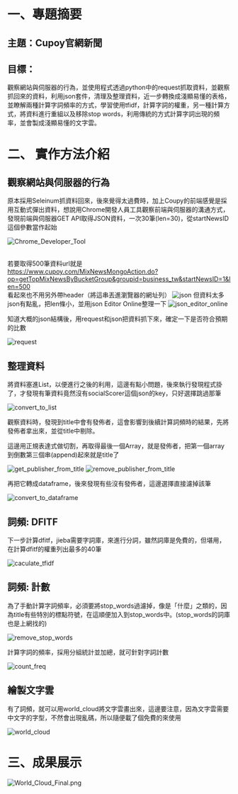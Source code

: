 # 一、專題摘要
## 主題：Cupoy官網新聞
## 目標：
<p>觀察網站與伺服器的行為，並使用程式透過python中的request抓取資料，並觀察抓回來的資料，利用json套件，清理及整理資料，近一步轉換成淺顯易懂的表格，並瞭解兩種計算字詞頻率的方式，學習使用tfidf，計算字詞的權重，另一種計算方式，將資料進行重組以及移除stop words，利用傳統的方式計算字詞出現的頻率，並會製成淺顯易懂的文字雲。</p>

# 二、 實作方法介紹
## 觀察網站與伺服器的行為
<p>原本採用Seleinum抓資料回來，後來覺得太過費時，加上Coupy的前端感覺是採用互動式彈出資料，想說用Chrome開發人員工具觀察前端與伺服器的溝通方式，發現前端與伺服器GET API取得JSON資料，一次30筆(len=30)，從startNewsID這個參數當作起始</p>

![Chrome_Developer_Tool](/pictures/Chrome_Developer_Tool.png)

<br>若要取得500筆資料url就是
<br>https://www.cupoy.com/MixNewsMongoAction.do?op=getTopMixNewsByBucketGroup&groupid=business_tw&startNewsID=1&len=500
<br>看起來也不用另外帶header（將這串丟進瀏覽器的網址列）
![json](/pictures/json.png)
但資料太多json有點亂，把len條小，並用json Editor Online整理一下
![json_editor_online](/pictures/json_editor_online.png)

<p>知道大概的json結構後，用request和json把資料抓下來，確定一下是否符合預期的比數</p>

![request](/pictures/request.png)

## 整理資料
<p>將資料塞進List，以便進行之後的利用，這邊有點小問題，後來執行發現程式掛了，才發現有筆資料竟然沒有socialScorer這個json的key，只好選擇跳過那筆</p>

![convert_to_list](/pictures/convert_to_list.png)

<p>觀察資料時，發現到title中會有發佈者，這會影響到後續計算詞頻時的結果，先將發佈者拿出來，並從title中剔除。</p>
<p>這邊用正規表達式做切割，再取得最後一個Array，就是發佈者，把第一個array到倒數第三個串(append)起來就是title了</p>

![get_publisher_from_title](/pictures/get_publisher_from_title.png)
![remove_publisher_from_title](/pictures/remove_publisher_from_title.png)

<p>再把它轉成dataframe，後來發現有些沒有發佈者，這邊選擇直接濾掉該筆</p>

![convert_to_dataframe](/pictures/convert_to_dataframe.png)

## 詞頻: DFITF
<p>下一步計算dfitf，jieba需要字詞庫，來進行分詞，雖然詞庫是免費的，但堪用，在計算dfitf的權重列出最多的40筆</p>

![caculate_tfidf](/pictures/caculate_tfidf.png)

## 詞頻: 計數
<p>為了手動計算字詞頻率，必須要將stop_words過濾掉，像是「什麼」之類的，因為title有些特別的標點符號，在這順便加入到stop_words中。(stop_words的詞庫也是上網找的)</p>

![remove_stop_words](/pictures/remove_stop_words.png)

<p>計算字詞的頻率，採用分組統計並加總，就可針對字詞計數</p>

![count_freq](/pictures/count_freq.png)

## 繪製文字雲
<p>有了詞頻，就可以用world_cloud將文字雲畫出來，這邊要注意，因為文字雲需要中文字的字型，不然會出現亂碼，所以隨便載了個免費的來使用</p>

![world_cloud](/pictures/world_cloud.png)

# 三、成果展示

![World_Cloud_Final.png](/pictures/World_Cloud_Final.png)